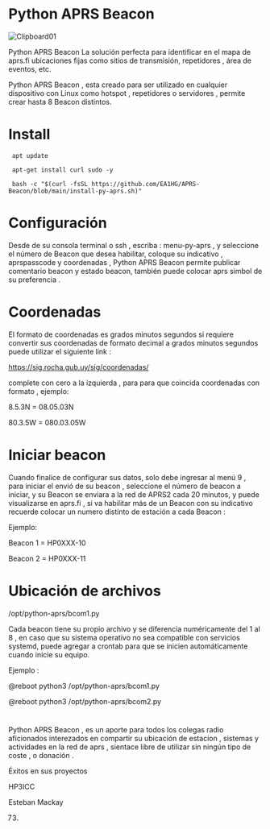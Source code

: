 # Python APRS Beacon

![Clipboard01](https://github.com/EA1HG/APRS-Beacon/assets/6223547/b7d41b6d-b4f4-4062-a8e9-ba9239b30fdc)





Python APRS Beacon
La solución perfecta para identificar en el mapa de aprs.fi ubicaciones fijas como sitios de transmisión, repetidores , área de eventos, etc.

Python APRS Beacon , esta creado para ser utilizado en cualquier dispositivo con Linux como hotspot , repetidores o servidores , permite crear hasta 8 Beacon distintos.

# Install
   
```
 apt update 

 apt-get install curl sudo -y
 
 bash -c "$(curl -fsSL https://github.com/EA1HG/APRS-Beacon/blob/main/install-py-aprs.sh)"

```
# Configuración 

Desde de su consola terminal o ssh , escriba : menu-py-aprs , y  seleccione el número de Beacon que desea habilitar, coloque su indicativo , aprspasscode y coordenadas , Python APRS Beacon permite publicar comentario beacon y estado beacon, también puede colocar aprs simbol de su preferencia .

# Coordenadas 

El formato de coordenadas es grados minutos segundos si requiere convertir sus coordenadas de formato decimal a grados minutos segundos puede utilizar el siguiente link : 

https://sig.rocha.gub.uy/sig/coordenadas/

complete con cero a la izquierda , para para que coincida coordenadas con formato , ejemplo:

 8.5.3N  =  08.05.03N

 80.3.5W  =  080.03.05W


# Iniciar beacon 

Cuando finalice de configurar sus datos, solo debe ingresar al menú 9 , para iniciar el envió de su beacon , seleccione el número de beacon a iniciar, y su Beacon se enviara a la red de APRS2 cada 20 minutos, y puede visualizarse en aprs.fi ,  si va habilitar más de un Beacon con su indicativo recuerde colocar un numero distinto de estación a cada Beacon : 

Ejemplo:

   Beacon 1 = HP0XXX-10

   Beacon 2 = HP0XXX-11


#

# Ubicación de archivos 

/opt/python-aprs/bcom1.py

Cada beacon tiene su propio archivo y se diferencia numéricamente del 1 al 8 , en caso que su sistema operativo no sea compatible con servicios systemd, puede agregar a crontab para que se inicien automáticamente cuando inicie su equipo.

Ejemplo : 

@reboot python3 /opt/python-aprs/bcom1.py

@reboot python3 /opt/python-aprs/bcom2.py


#

Python APRS Beacon , es un aporte para todos los colegas radio aficionados interezados en compartir su ubicación de estacion , sistemas y actividades en la red de aprs , sientace libre de utilizar sin ningún tipo de coste , o donación .

Éxitos en sus proyectos 

HP3ICC

Esteban Mackay 

73.

